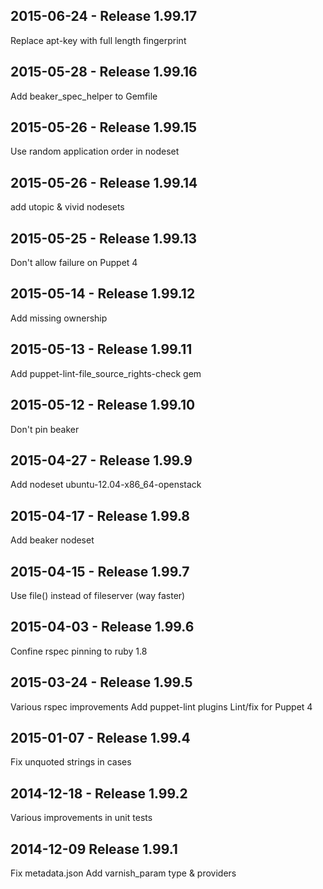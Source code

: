 ## 2015-06-24 - Release 1.99.17

Replace apt-key with full length fingerprint

## 2015-05-28 - Release 1.99.16

Add beaker_spec_helper to Gemfile

## 2015-05-26 - Release 1.99.15

Use random application order in nodeset

## 2015-05-26 - Release 1.99.14

add utopic & vivid nodesets

## 2015-05-25 - Release 1.99.13

Don't allow failure on Puppet 4

## 2015-05-14 - Release 1.99.12

Add missing ownership

## 2015-05-13 - Release 1.99.11

Add puppet-lint-file_source_rights-check gem

## 2015-05-12 - Release 1.99.10

Don't pin beaker

## 2015-04-27 - Release 1.99.9

Add nodeset ubuntu-12.04-x86_64-openstack

## 2015-04-17 - Release 1.99.8

Add beaker nodeset

## 2015-04-15 - Release 1.99.7

Use file() instead of fileserver (way faster)

## 2015-04-03 - Release 1.99.6

Confine rspec pinning to ruby 1.8

## 2015-03-24 - Release 1.99.5

Various rspec improvements
Add puppet-lint plugins
Lint/fix for Puppet 4

## 2015-01-07 - Release 1.99.4

Fix unquoted strings in cases

## 2014-12-18 - Release 1.99.2

Various improvements in unit tests

## 2014-12-09 Release 1.99.1

Fix metadata.json
Add varnish_param type & providers
